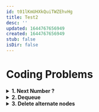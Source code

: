 ```yaml
---
id: t01lKmUHXkQuiTWZEhvHg
title: Test2
desc: ''
updated: 1644767656949
created: 1644767656949
stub: false
isDir: false
---
```

# Coding Problems

<details> <summary><strong> 1. Next Number ? </strong></summary>

# 1. Next Number ?

    Given a large number represented in the form of a linked list. Write code to increment the number by 1 in-place(i.e. without using extra space).

    Note: You don't need to print the elements, just update the elements and return the head of updated LL.

**Input Constraints**

    1 <= Length of Linked List <=10^6.

**Input Format**

    Line 1 : Linked list elements (separated by space and terminated by -1)

**Output Format**

    Line 1: Updated linked list elements

**Sample Input 1**

    3 9 2 5 -1

**Sample Output 1**

    3 9 2 6

**Sample Input 2**

    9 9 9 -1

**Sample Output 2**

    1 0 0 0

<details> <summary><strong>Code</strong></summary>

    Node *NextLargeNumber(Node *head)
    {
        if (head == NULL)
            return head;

        // traverse and check last node
        Node *trav = head;

        while (trav->next != NULL)
            trav = trav->next;

        if (trav->data < 9)
        {
            trav->data += 1;    // last digit is non 9, add by 1 and we are done
            return head;
        }
        else
        {
            // unit digit is 9
            // reverse the LL
            // to implement elementary addition
            Node *r = NULL, *q = NULL, *p = head;
            while (p != NULL)
            {
                q = p;
                p = p->next;
                q->next = r;
                r = q;
            }
            head = r;
            // r stores head of the reversed LL

            //reuse trav
            trav = head;
            while (trav->next != NULL && trav->data == 9)
            {
                trav->data = 0;
                trav = trav->next;
            }

            // we reached a non 9 value or we reached the end

            if (trav->next != NULL) //we have reached a non 9 value
                trav->data += 1;
            else    // reached the end, the MST can be both 9 and non 9
            { // trav->next==NULL
                if (trav->data == 9)    //MST is 9
                {
                    Node *newNode = new Node(1);
                    trav->data = 0;
                    trav->next = newNode;
                    newNode->next = NULL;
                }
                else    // MST not 9
                    trav->data += 1;
            }

            //reverse the LL back, to get the original number
            r = NULL;
            q = NULL;
            p = head;
            while (p != NULL)
            {
                q = p;
                p = p->next;
                q->next = r;
                r = q;
            }
            head = r;   // head points to the number
        }

        return head;
    }

</details>

---

</details>

<details> <summary><strong> 2. Dequeue </strong></summary>

# 2. Dequeue

    You need to implement a class for Dequeue i.e. for double ended queue. In this queue, elements can be inserted and deleted from both the ends.

    You don't need to double the capacity.

    You need to implement the following functions -
    1. constructor
    You need to create the appropriate constructor. Size for the queue passed is 10.
    2. insertFront -
    This function takes an element as input and insert the element at the front of queue. Insert the element only if queue is not full. And if queue is full, print -1 and return.
    3. insertRear -
    This function takes an element as input and insert the element at the end of queue. Insert the element only if queue is not full. And if queue is full, print -1 and return.
    4. deleteFront -
    This function removes an element from the front of queue. Print -1 if queue is empty.
    5. deleteRear -
    This function removes an element from the end of queue. Print -1 if queue is empty.
    6. getFront -
    Returns the element which is at front of the queue. Return -1 if queue is empty.
    7. getRear -
    Returns the element which is at end of the queue. Return -1 if queue is empty.

**Input Format**

    Line 1 : choice and/or argument
    terminated by -1

**Output Format**

    Printing taken care of by main()

**Sample Input 1**

    5 1 49 1 64 2 99 5 6 -1

**Sample Output 1**

    -1
    64
    99

**Sample Input 2**

    2 32 3 5 4 6 1 109 2 100 5 6 -1

**Sample Output 2**

    -1
    -1
    -1
    109
    100

**Sample Input 3**

    2 32 3 5 4 6 1 109 2 100 5 -1

**Sample Output 3**

    -1
    -1
    -1
    109

<details> <summary><strong>Code</strong></summary>

    /**********

    Following is the main function we are using internally.
    Refer this for completing the Dequeue class.


    int main()
    {
    Deque dq(10);
    int choice,input;
    while(true) {
    cin >> choice;
    switch (choice) {
    case 1:
    cin >> input;
    dq.insertfront(input);
    break;
    case 2:
    cin >> input;
    dq.insertrear(input);
    break;
    case 3:
    dq.deletefront();
    break;
    case 4:
    dq.deleterear();
    break;
    case 5:
    cout << dq.getFront() << "\n";
    break;
    case 6:
    cout << dq.getRear() << "\n";
    break;
    default:
    return 0;
    }
    }

    return 0;
    }

    ************/

    class Deque
    {
        // Complete this class
    public:
        int *arr;
        int size, capacity;
        int firstIndex, nextIndex;
        Deque(int cap = 0)
        {
            arr = new int[cap];
            size = 0;
            capacity = cap;
            firstIndex = cap - 1; // front of the queue
            nextIndex = 0;        // ready to be written at
        }

        void insertRear(int data)
        {
            if (size == capacity)
            {
                cout << -1 << endl;
                return;
            }
            if (size == 0)
            {
                firstIndex = capacity - 1;
                arr[0] = data;
                nextIndex = 1;
            }
            else
            {
                arr[nextIndex] = data;
                nextIndex = (nextIndex + 1) % capacity;
            }
            size++;
        }

        void insertFront(int data)
        {
            if (size == capacity)
            {
                cout << -1 << endl;
                return;
            }
            if (size == 0)
            {
                arr[capacity - 1] = data;
                firstIndex = capacity - 2;
                nextIndex = 0;
            }
            else
            {
                arr[firstIndex] = data;

                if (firstIndex == 0)
                    firstIndex = capacity - 1;
                else
                    firstIndex--;
            }
            size++;
        }

        void deleteFront()
        {
            if (size == 0)
            {
                cout << -1 << endl;
                return;
            }
            firstIndex = (firstIndex + 1) % capacity;
            size--;
        }

        void deleteRear()
        {
            if (size == 0)
            {
                cout << -1 << endl;
                return;
            }
            if (nextIndex == 0)
                nextIndex = capacity - 1;
            else
                nextIndex--;
            size--;
        }

        int getFront()
        {
            if (size == 0)
                return -1;
            // int front = (firstIndex+1)%capacity;
            return arr[(firstIndex + 1) % capacity];
        }

        int getRear()
        {
            if (size == 0)
                return -1;
            if (nextIndex == 0)
                return arr[capacity - 1];
            else
                return arr[nextIndex - 1];
        }

        ~Deque()
        {
            delete[] arr;
        }
    };
    /*
        Insights:
            1. Don't worry about corner cases, they will come to you, once you've practiced enough.
            2. We have kept both firstIndex and nextIndex as write ready heads
            3. Just reset the config when size 0, in the insert function
    */

</details>

---

</details>

<details> <summary><strong> 3. Delete alternate nodes </strong></summary>

# 3. Delete alternate nodes

    Given a linked list, delete all alternate nodes in the list. That means given Linked List is -
    10 20 30 40 50 60

    you need to delete nodes - 20, 40 and 60

    Note : Head of the list will remain same. Don't need to print or return anything.

**Input Constraints**

    1 <= Length of Linked List <=10^6.

**Input Format**

    Linked list elements (separated by space and terminated by -1)

**Output Format**

    Updated linked list elements, taken care of by main()

**Constraints**

    1 <= N <= 50

**Sample Input 1**

    1 2 3 4 5 -1

**Sample Output**

    1 3 5

<details> <summary><strong>Code</strong></summary>

    // Following is the node structure
    /**************
    class Node {
    public:
        int data;
        Node * next;
        Node(int data){
            this -> data = data;
            this -> next = NULL;
        }

        ~Node() {
            if(next) {
                delete next;
            }
        }
    };
    ***************/

    void delete_alternate_node_LinkedList(Node *head)
    {
        if (head == NULL || head->next == NULL)
            return;

        Node *trav = head;

        while (trav != NULL && trav->next != NULL)
        {
            Node *p = trav->next;
            trav->next = trav->next->next;
            trav = trav->next;
        }
    }

</details>

---

</details>
